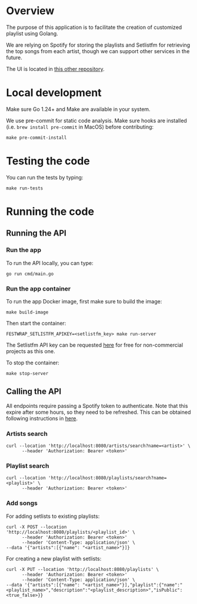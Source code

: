 # Overview

The purpose of this application is to facilitate the creation of customized playlist using Golang.

We are relying on Spotify for storing the playlists and Setlistfm for retrieving the top songs from each artist, though we can support other services in the future.

The UI is located in [this other repository](https://github.com/DanielMoraDC/festwrap-ui).

# Local development

Make sure Go 1.24+ and Make are available in your system.

We use pre-commit for static code analysis. Make sure hooks are installed (i.e. `brew install pre-commit` in MacOS) before contributing:

```shell
make pre-commit-install
```

# Testing the code

You can run the tests by typing:

```shell
make run-tests
```

# Running the code

## Running the API

### Run the app

To run the API locally, you can type:

```shell
go run cmd/main.go
```

### Run the app container

To run the app Docker image, first make sure to build the image:

```shell
make build-image
```

Then start the container:

```shell
FESTWRAP_SETLISTFM_APIKEY=<setlistfm_key> make run-server
```

The Setlistfm API key can be requested [here](https://api.setlist.fm/docs/1.0/index.html) for free for non-commercial projects as this one.

To stop the container:

```shell
make stop-server
```

## Calling the API

All endpoints require passing a Spotify token to authenticate. Note that this expire after some hours, so they need to be refreshed. This can be obtained following instructions in [here](../frontend/README.md).

### Artists search

```shell
curl --location 'http://localhost:8080/artists/search?name=<artist>' \
      --header 'Authorization: Bearer <token>'
```

### Playlist search

```shell
curl --location 'http://localhost:8080/playlists/search?name=<playlist>' \
      --header 'Authorization: Bearer <token>'
```

### Add songs

For adding setlists to existing playlists:

```shell
curl -X POST --location 'http://localhost:8080/playlists/<playlist_id>' \
      --header 'Authorization: Bearer <token>'
      --header 'Content-Type: application/json' \
--data '{"artists":[{"name": "<artist_name>"}]}
```

For creating a new playlist with setlists:

```shell
curl -X PUT --location 'http://localhost:8080/playlists' \
      --header 'Authorization: Bearer <token>'
      --header 'Content-Type: application/json' \
--data '{"artists":[{"name": "<artist_name>"}],"playlist":{"name":"<playlist_name>","description":"<playlist_description>","isPublic":<true_false>}}
```
